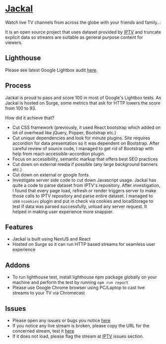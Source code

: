 # [Jackal](http://jackal.surge.sh)

Watch live TV channels from across the globe with your friends and family...

It is an open source project that uses dataset provided by [IPTV](https://github.com/iptv-org/iptv) and truncate explicit data so streams are suitable as general purpose content for viewers.

## Lighthouse

Please see latest Google Lightbox audit [here](http://jackal.surge.sh/report.html).

## Process

Jackal is proud to pass and score 100 in most of Google's Lightbox tests. As Jackal is hosted on Surge, some metrics that ask for HTTP lowers the score from 100 to 93.

How did it achieve that?

- Cut CSS framework (previously, it used React bootstrap which added on lot of overhead like jQuery, Popper, Bootstrap etc.)
- Cut unique dependencies and look for minute plugins. Site requires accordion for data presentation so it was dependent on Bootstrap. After careful review of source code, I managed to get rid of Bootstrap with help from react-accessible-accordion plugin.
- Focus on accessibility, semantic markup that offers best SEO practices
- Cut down on external media if possible (any large background banners etc.)
- Cut down on external or google fonts
- Investigate server side code to cut down Javascript usage. Jackal has quite a code to parse dataset from IPTV's repository. After investigation, I found that every page load, refresh or render triggers server to make those calls to IPTV repository and parse entire dataset. I managed to use `ncookies` plugin and put in check via cookies and localStorage to test if data was parsed successfully, unload any server request. It helped in making user experience more snappier.

## Features

- Jackal is built using NextJS and React
- Hosted on Surge so it can run HTTP based streams for seamless user experience

## Addons

- To run lighthouse test, install lighthouse npm package globally on your machine and perform the test by running `npm run report`
- Please use Google Chrome browser using PC/Laptop to cast live streams to your TV via Chromecast

## Issues

- Please open any issues or bugs you notice [here](https://github.com/tpkahlon/jackal/issues)
- If you notice any live stream is broken, please copy the URL for the concerned stream, test it [here](https://hls-js.netlify.app/demo/?utm_source=cdnjs&utm_medium=cdnjs_link&utm_campaign=cdnjs_library)
- If it does not load, please flag the stream at [IPTV](https://github.com/iptv-org/iptv/issues) issues section.
